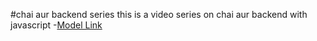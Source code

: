 #chai aur backend series
this is a video series on chai aur backend with javascript
-[Model Link](https://app.eraser.io/workspace/YtPqZ1VogxGy1jzIDkzj)